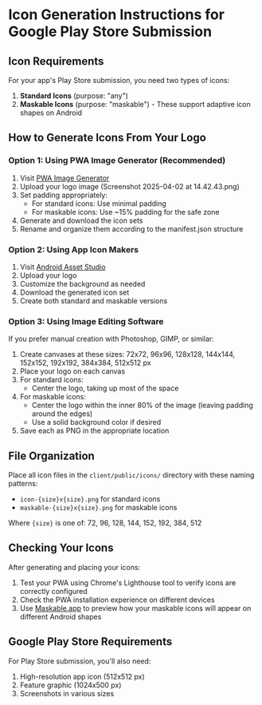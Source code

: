 # Icon Generation Instructions for Google Play Store Submission

## Icon Requirements

For your app's Play Store submission, you need two types of icons:

1. **Standard Icons** (purpose: "any")
2. **Maskable Icons** (purpose: "maskable") - These support adaptive icon shapes on Android

## How to Generate Icons From Your Logo

### Option 1: Using PWA Image Generator (Recommended)

1. Visit [PWA Image Generator](https://www.pwabuilder.com/imageGenerator)
2. Upload your logo image (Screenshot 2025-04-02 at 14.42.43.png)
3. Set padding appropriately:
   - For standard icons: Use minimal padding
   - For maskable icons: Use ~15% padding for the safe zone
4. Generate and download the icon sets
5. Rename and organize them according to the manifest.json structure

### Option 2: Using App Icon Makers

1. Visit [Android Asset Studio](https://romannurik.github.io/AndroidAssetStudio/icons-launcher.html)
2. Upload your logo
3. Customize the background as needed
4. Download the generated icon set
5. Create both standard and maskable versions

### Option 3: Using Image Editing Software

If you prefer manual creation with Photoshop, GIMP, or similar:

1. Create canvases at these sizes: 72x72, 96x96, 128x128, 144x144, 152x152, 192x192, 384x384, 512x512 px
2. Place your logo on each canvas
3. For standard icons:
   - Center the logo, taking up most of the space
4. For maskable icons:
   - Center the logo within the inner 80% of the image (leaving padding around the edges)
   - Use a solid background color if desired
5. Save each as PNG in the appropriate location

## File Organization

Place all icon files in the `client/public/icons/` directory with these naming patterns:

- `icon-{size}x{size}.png` for standard icons
- `maskable-{size}x{size}.png` for maskable icons

Where `{size}` is one of: 72, 96, 128, 144, 152, 192, 384, 512

## Checking Your Icons

After generating and placing your icons:

1. Test your PWA using Chrome's Lighthouse tool to verify icons are correctly configured
2. Check the PWA installation experience on different devices
3. Use [Maskable.app](https://maskable.app/) to preview how your maskable icons will appear on different Android shapes

## Google Play Store Requirements

For Play Store submission, you'll also need:

1. High-resolution app icon (512x512 px)
2. Feature graphic (1024x500 px)
3. Screenshots in various sizes